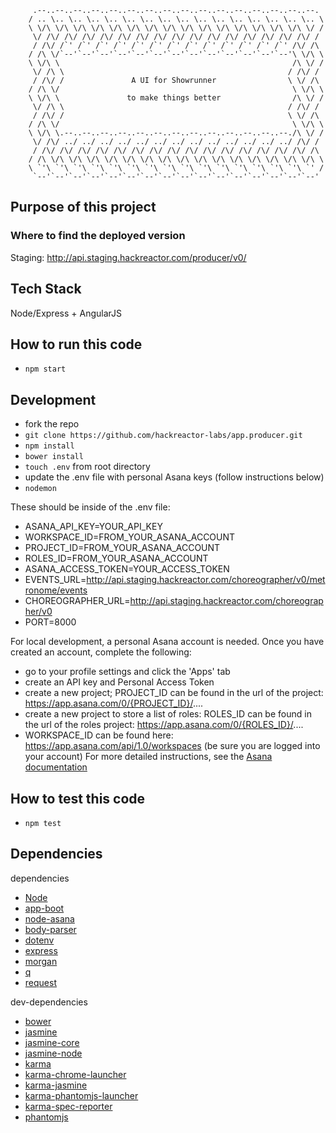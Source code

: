 ```
     .--..--..--..--..--..--..--..--..--..--..--..--..--..--..--..--.
    / .. \.. \.. \.. \.. \.. \.. \.. \.. \.. \.. \.. \.. \.. \.. \.. \
    \ \/\ \/\ \/\ \/\ \/\ \/\ \/\ \/\ \/\ \/\ \/\ \/\ \/\ \/\ \/\ \/ /
     \/ /\/ /\/ /\/ /\/ /\/ /\/ /\/ /\/ /\/ /\/ /\/ /\/ /\/ /\/ /\/ /
     / /\/ /`' /`' /`' /`' /`' /`' /`' /`' /`' /`' /`' /`' /`' /\/ /\
    / /\ \/`--'`--'`--'`--'`--'`--'`--'`--'`--'`--'`--'`--'`--'\ \/\ \
    \ \/\ \                                                    /\ \/ /
     \/ /\ \                                                  / /\/ /
     / /\/ /               A UI for Showrunner                \ \/ /\
    / /\ \/                                                    \ \/\ \
    \ \/\ \               to make things better                /\ \/ /
     \/ /\ \                                                  / /\/ /
     / /\/ /                                                  \ \/ /\
    / /\ \/                                                    \ \/\ \
    \ \/\ \.--..--..--..--..--..--..--..--..--..--..--..--..--./\ \/ /
     \/ /\/ ../ ../ ../ ../ ../ ../ ../ ../ ../ ../ ../ ../ ../ /\/ /
     / /\/ /\/ /\/ /\/ /\/ /\/ /\/ /\/ /\/ /\/ /\/ /\/ /\/ /\/ /\/ /\
    / /\ \/\ \/\ \/\ \/\ \/\ \/\ \/\ \/\ \/\ \/\ \/\ \/\ \/\ \/\ \/\ \
    \ `'\ `'\ `'\ `'\ `'\ `'\ `'\ `'\ `'\ `'\ `'\ `'\ `'\ `'\ `'\ `' /
     `--'`--'`--'`--'`--'`--'`--'`--'`--'`--'`--'`--'`--'`--'`--'`--'
````

## Purpose of this project

### Where to find the deployed version

Staging: http://api.staging.hackreactor.com/producer/v0/

## Tech Stack

Node/Express + AngularJS

## How to run this code
* `npm start`

## Development

* fork the repo
* `git clone https://github.com/hackreactor-labs/app.producer.git`
* `npm install`
* `bower install`
* `touch .env` from root directory
* update the .env file with personal Asana keys (follow instructions below)
* `nodemon`

These should be inside of the .env file:
* ASANA_API_KEY=YOUR_API_KEY
* WORKSPACE_ID=FROM_YOUR_ASANA_ACCOUNT
* PROJECT_ID=FROM_YOUR_ASANA_ACCOUNT
* ROLES_ID=FROM_YOUR_ASANA_ACCOUNT
* ASANA_ACCESS_TOKEN=YOUR_ACCESS_TOKEN
* EVENTS_URL=http://api.staging.hackreactor.com/choreographer/v0/metronome/events
* CHOREOGRAPHER_URL=http://api.staging.hackreactor.com/choreographer/v0
* PORT=8000

For local development, a personal Asana account is needed. Once you have created an account, complete the following:
* go to your profile settings and click the 'Apps' tab 
* create an API key and Personal Access Token 
* create a new project; PROJECT_ID can be found in the url of the project: https://app.asana.com/0/{PROJECT_ID}/....
* create a new project to store a list of roles: ROLES_ID can be found in the url of the roles project: https://app.asana.com/0/{ROLES_ID}/....
* WORKSPACE_ID can be found here: https://app.asana.com/api/1.0/workspaces (be sure you are logged into your account)
For more detailed instructions, see the [Asana documentation](https://asana.com/developers/documentation/getting-started/auth#personal-access-token)

## How to test this code
* `npm test`

## Dependencies
dependencies
* [Node](https://nodejs.org/en/)
* [app-boot](https://www.npmjs.com/package/app-boot)
* [node-asana](https://www.npmjs.com/package/asana)
* [body-parser](https://www.npmjs.com/package/body-parser)
* [dotenv](https://www.npmjs.com/package/dotenv)
* [express](http://expressjs.com/)
* [morgan](https://www.npmjs.com/package/morgan)
* [q](https://www.npmjs.com/package/q)
* [request](https://www.npmjs.com/package/request)

dev-dependencies
* [bower](http://bower.io/)
* [jasmine](https://www.npmjs.com/package/jasmine)
* [jasmine-core](https://www.npmjs.com/package/jasmine-core)
* [jasmine-node](https://www.npmjs.com/package/jasmine-node)
* [karma](https://www.npmjs.com/package/karma)
* [karma-chrome-launcher](https://www.npmjs.com/package/karma-chrome-launcher)
* [karma-jasmine](https://www.npmjs.com/package/karma-jasmine)
* [karma-phantomjs-launcher](https://www.npmjs.com/package/karma-phantomjs-launcher)
* [karma-spec-reporter](https://www.npmjs.com/package/karma-spec-reporter)
* [phantomjs](https://www.npmjs.com/package/phantom)
